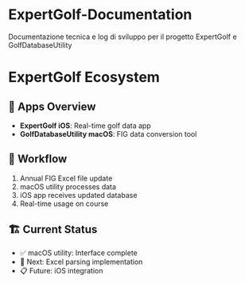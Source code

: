 # ExpertGolf-Documentation
Documentazione tecnica e log di sviluppo per il progetto ExpertGolf e GolfDatabaseUtility

# ExpertGolf Ecosystem

## 📱 Apps Overview
- **ExpertGolf iOS**: Real-time golf data app
- **GolfDatabaseUtility macOS**: FIG data conversion tool

## 🔄 Workflow
1. Annual FIG Excel file update
2. macOS utility processes data
3. iOS app receives updated database
4. Real-time usage on course

## 🏗️ Current Status
- ✅ macOS utility: Interface complete
- 🔄 Next: Excel parsing implementation
- 📋 Future: iOS integration
